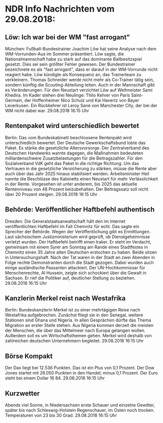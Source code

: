 # NDR Info Nachrichten vom 29.08.2018:


## Löw: Ich war bei der WM "fast arrogant"
München:	Fußball-Bundestrainer Joachim Löw hat seine Analyse nach dem WM-Vorrunden-Aus im Sommer präsentiert. Löw sagte, die Nationalmannschaft habe zu stark auf das dominante Ballbesitzspiel gesetzt. Dies sei sein größter Fehler gewesen. Der Bundestrainer bezeichnete es als "fast arrogant", dass er darauf in der WM-Vorrunde nicht reagiert habe. Löw kündigte als Konsequenz an, das Trainerteam zu verkleinern. Thomas Schneider werde nicht mehr als Co-Trainer tätig sein, sondern künftig die Scouting-Abteilung leiten. Auch in der Mannschaft gibt es Veränderungen. Für den Neustart verzichtet Löw auf Weltmeister Sami Khedira. Im Kader stehen drei Neulinge: Thilo Kehrer von Paris Saint-Germain, der Hoffenheimer Nico Schulz und Kai Havertz von Bayer Leverkusen. Ein Rückkehrer ist Leroy Sané von Manchester City, der bei der WM nicht dabei war. 29.08.2018 16:15 Uhr 

## Rentenpaket wird unterschiedlich bewertet
Berlin: Das vom Bundeskabinett beschlossene Rentenpakt wird unterschiedlich bewertet. Der Deutsche Gewerkschaftsbund lobte das Paket. Es stärke die gesetzliche Altersvorsorge. Der Zentralverband des Deutschen Handwerks warnte dagegen, die Maßnahmen bedeuteten milliardenschwere Zusatzbelastungen für die Beitragszahler. Für den Sozialverband VdK geht das Paket in die richtige Richtung. Um das Vertrauen in die gesetzliche Versicherung zu stärken, müsse die Rente aber auch über das Jahr 2025 hinaus stabilisiert werden. Arbeitsminister Heil nannte die Beschlüsse des Kabinetts einen Neustart für mehr Verlässlichkeit in der Rente. Vorgesehen ist unter anderem, bis 2025 das aktuelle Rentenniveau von 48 Prozent beizubehalten. Der Beitragssatz soll nicht über 20 Prozent steigen. 29.08.2018 16:15 Uhr 

## Behörde: Veröffentlicher Haftbefehl authentisch
Dresden: Die Generalstaatsanwaltschaft hält den im Internet veröffentlichten Haftbefehl im Fall Chemnitz für echt. Das sagte ein Sprecher der Behörde. Wegen der Veröffentlichung gibt es Ermittlungen. Laut sächsischem Justizministerium wird geprüft, ob Dienstgeheimnisse verletzt wurden. Der Haftbefehl betrifft einen Iraker. Er steht im Verdacht, gemeinsam mit einem Syrer am Sonntag am Rande eines Stadtfestes in Chemnitz einen 35 Jahre alten Deutschen erstochen zu haben. Beide sitzen in Untersuchungshaft. Nach der Tat waren in der Stadt an zwei Abenden in Folge rechte Demonstranten durch die Stadt gezogen. Dabei wurden auch einige ausländische Passanten attackiert. Der UN-Hochkommissar für Menschenrechte, Al Hussein, zeigte sich schockiert über die Gewalt in Sachsen. Er rief die Politiker auf, deutlicher Stellung zu beziehen. 29.08.2018 16:15 Uhr 

## Kanzlerin Merkel reist nach Westafrika
Berlin: Bundeskanzlerin Merkel ist zu einer mehrtägigen Reise nach Westafrika aufgebrochen. Zunächst fliegt sie in den Senegal, weitere Stationen sind Ghana und Nigeria. In allen Gesprächen dürfte das Thema Migration an erster Stelle stehen. Aus Nigeria kommen derzeit die meisten der Menschen, die über das Mittelmeer nach Europa gelangen wollen. Außerdem soll es um Wirtschaftsthemen gehen. Merkel wird deshalb von zahlreichen deutschen Unternehmern begleitet. 29.08.2018 16:15 Uhr 

## Börse Kompakt
Der Dax liegt bei 12.536 Punkten. Das ist ein Plus von 0,1 Prozent. Der Dow Jones startet mit 26.050 Punkten in den Handel; minus 0,1 Prozent. Der Euro steht bei einem Dollar 16 84. 29.08.2018 16:15 Uhr 

## Kurzwetter
Abends viel Sonne, in Niedersachsen erste Schauer und einzelne Gewitter, später bis nach Schleswig-Holstein Regenschauer, im Osten noch trocken. Temperaturen von 23 bis 30 Grad. 29.08.2018 16:15 Uhr 
